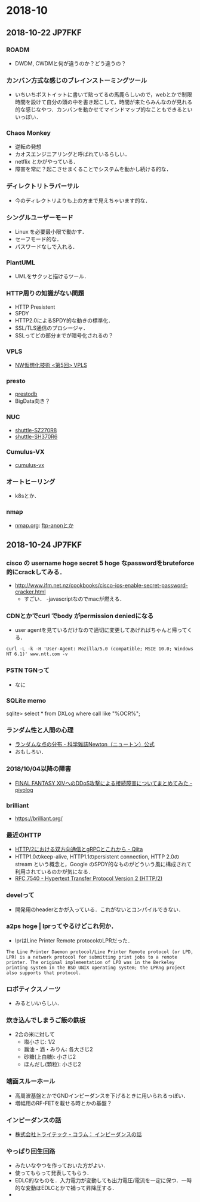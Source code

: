 # 2018-10

## 2018-10-22 JP7FKF

### ROADM
  - DWDM, CWDMと何が違うのか？どう違うの？

### カンバン方式な感じのブレインストーミングツール
  - いちいちポストイットに書いて貼ってるの馬鹿らしいので，webとかで制限時間を設けて自分の頭の中を書き起こして，時間が来たらみんなのが見れる的な感じなやつ．カンバンを動かせてマインドマップ的なこともできるといいっぽい．

### Chaos Monkey
  - 逆転の発想
  - カオスエンジニアリングと呼ばれているらしい．
  - netflix とかがやっている．
  - 障害を常に？起こさせまくることでシステムを動かし続ける的な．

### ディレクトリトラバーサル
  - 今のディレクトリよりも上の方まで見えちゃいます的な．

### シングルユーザーモード
  - Linux を必要最小限で動かす．
  - セーフモード的な．
  - パスワードなしで入れる．

### PlantUML
  - UMLをサクッと描けるツール．

### HTTP周りの知識がない問題
  - HTTP Presistent
  - SPDY
  - HTTP2.0によるSPDY的な動きの標準化．
  - SSL/TLS通信のプロシージャ．
  - SSLってどの部分までが暗号化されるの？

### VPLS
  - [NW仮想化技術 <第5回> VPLS](https://www.infraeye.com/2016/11/02/ccieb05/)

### presto
  - [prestodb](https://prestodb.io/)
  - BigData向き？

### NUC
  - [shuttle-SZ270R8](http://shuttle-japan.jp/sz270r8/)
  - [shuttle-SH370R6](http://shuttle-japan.jp/sh370r6/)

### Cumulus-VX
  - [cumulus-vx](https://cumulusnetworks.com/products/cumulus-vx/)

### オートヒーリング
  - k8sとか．

### nmap
  - [nmap.org](https://nmap.org/): [ftp-anonとか](https://nmap.org/nsedoc/scripts/ftp-anon.html)

## 2018-10-24 JP7FKF
### cisco の username hoge secret 5 hoge なpasswordをbruteforce的にcrackしてみる．
  - http://www.ifm.net.nz/cookbooks/cisco-ios-enable-secret-password-cracker.html
    - すごい．
    -javascriptなのでmacが燃える．

### CDNとかでcurl でbody がpermission deniedになる
  - user agentを見ているだけなので適切に変更してあげればちゃんと帰ってくる．
  ```
  curl -L -k -H 'User-Agent: Mozilla/5.0 (compatible; MSIE 10.0; Windows NT 6.1)' www.ntt.com -v
  ```

### PSTN TGNって
  - なに

### SQLite memo
sqlite> select * from DXLog where call like "%OCR%";

### ランダム性と人間の心理
  - [ランダムな点の分布 - 科学雑誌Newton（ニュートン）公式](https://twitter.com/Newton_Science/status/1031788874836529152)
  - おもしろい．

### 2018/10/04以降の障害
  - [FINAL FANTASY XIVへのDDoS攻撃による接続障害についてまとめてみた - piyolog](http://d.hatena.ne.jp/Kango/20181028/1540749883)

### brilliant
  - https://brilliant.org/

### 最近のHTTP
  - [HTTP/2における双方向通信とgRPCとこれから - Qiita](https://qiita.com/namusyaka/items/71cf27fd3242adbf348c)
  - HTTP1.0のkeep-alive, HTTP1.1のpersistent connection, HTTP 2.0のstream という概念と，Google のSPDY的なものがどういう風に構成されて利用されているのかが気になる．
  - [RFC 7540 - Hypertext Transfer Protocol Version 2 (HTTP/2)](https://tools.ietf.org/html/rfc7540)

### develって
  - 開発用のheaderとかが入っている．これがないとコンパイルできない．

### a2ps hoge | lprってやるけどこれ何か．
  - lprはLine Printer Remote protocolのLPRだった．
  ```
  The Line Printer Daemon protocol/Line Printer Remote protocol (or LPD, LPR) is a network protocol for submitting print jobs to a remote printer. The original implementation of LPD was in the Berkeley printing system in the BSD UNIX operating system; the LPRng project also supports that protocol.
  ```

### ロボティクスノーツ
  - みるといいらしい．

### 炊き込んでしまうご飯の鉄板
- 2合の米に対して
  - 塩小さじ: 1/2
  - 醤油・酒・みりん: 各大さじ2
  - 砂糖(上白糖): 小さじ2
  - ほんだし(顆粒):  小さじ2

### 端面スルーホール
  - 高周波基盤とかでGNDインピーダンスを下げるときに用いられるっぽい．
  - 増幅用のRF-FETを載せる時とかの基盤？

### インピーダンスの話
  - [株式会社トライテック - コラム： インピーダンスの話](http://www.tritech.tv/column/600ld.html)

### やっぱり回生回路
 - みたいなやつを作っておいた方がよい．
 - 使ってもらって発表してもらう．
 - EDLC的なものを．入力電力が変動しても出力電圧/電流を一定に保つ．一時的な変動はEDLCとかで補って昇降圧する．
 - 
